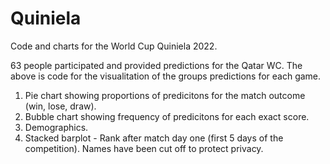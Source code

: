 # Quiniela

Code and charts for the World Cup Quiniela 2022.

63 people participated and provided predictions for the Qatar WC. The above is code for the visualitation of the groups predictions for each game. 

1. Pie chart showing proportions of predicitons for the match outcome (win, lose, draw).
2. Bubble chart showing frequency of predicitons for each exact score.
3. Demographics.
4. Stacked barplot - Rank after match day one (first 5 days of the competition). Names have been cut off to protect privacy.
